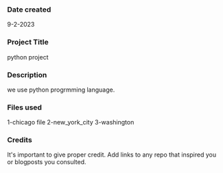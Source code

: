  
### Date created
9-2-2023

### Project Title
python project

### Description
we use python progrmming language.

### Files used
1-chicago file
2-new_york_city
3-washington

### Credits
It's important to give proper credit. Add links to any repo that inspired you or blogposts you consulted.

